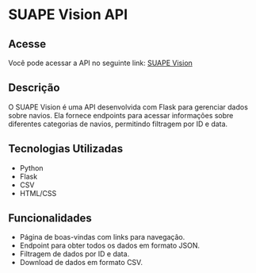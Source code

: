 # SUAPE Vision API

## Acesse
Você pode acessar a API no seguinte link: [SUAPE Vision](https://suapevision.vercel.app)


## Descrição
O SUAPE Vision é uma API desenvolvida com Flask para gerenciar dados sobre navios. Ela fornece endpoints para acessar informações sobre diferentes categorias de navios, permitindo filtragem por ID e data.

## Tecnologias Utilizadas
- Python
- Flask
- CSV
- HTML/CSS

## Funcionalidades
- Página de boas-vindas com links para navegação.
- Endpoint para obter todos os dados em formato JSON.
- Filtragem de dados por ID e data.
- Download de dados em formato CSV.
